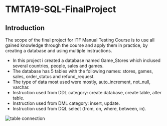 # TMTA19-SQL-FinalProject


## Introduction

The scope of the final project for ITF Manual Testing Course is to use all gained knowledge through the course and apply them in practice, by creating a database and using multiple instructions.


- In this project i created a database named Game_Stores which inclused several countries, people, sales and games.
- The database has 5 tables with the following names: stores, games, sales, order_status and refund_request.
- The type of data most used were mostly, auto_increment, not_null, varchar.
- Instruction used from DDL category: create database, create table, alter table.
- Instruction used from DML category: insert, update.
- Instruction used from DQL select (from, on, where, between, in).


![table connection](https://github.com/user-attachments/assets/cec289f6-0c06-443d-b935-8c4e2440643f)
